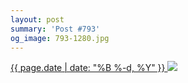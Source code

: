 ```yaml
---
layout: post
summary: 'Post #793'
og_image: 793-1280.jpg
---
```


<p>
 <time>
  <a href="/793">
   {{ page.date | date: "%B %-d, %Y" }}
  </a>
 </time>
 <a href="/793">
  <img data-taken="1/15/2019" sizes="(min-width: 700px) 50vw, calc(100vw - 2rem)" src="{{ site.assets_url }}/793-640.jpg" srcset="{{ site.assets_url }}/793-320.jpg 320w, {{ site.assets_url }}/793-640.jpg 640w, {{ site.assets_url }}/793-960.jpg 960w, {{ site.assets_url }}/793-1280.jpg 1280w"/>
 </a>
</p>
